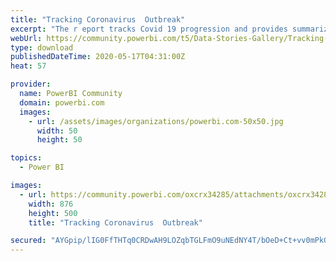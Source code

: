 ```yaml
---
title: "Tracking Coronavirus  Outbreak"
excerpt: "The r eport tracks Covid 19 progression and provides summarized view of Corona Outbreak across nations with an option to drill through specific"
webUrl: https://community.powerbi.com/t5/Data-Stories-Gallery/Tracking-Coronavirus-Outbreak/m-p/1093073
type: download
publishedDateTime: 2020-05-17T04:31:00Z
heat: 57

provider:
  name: PowerBI Community
  domain: powerbi.com
  images:
    - url: /assets/images/organizations/powerbi.com-50x50.jpg
      width: 50
      height: 50

topics:
  - Power BI

images:
  - url: https://community.powerbi.com/oxcrx34285/attachments/oxcrx34285/DataStoriesGallery/3958/1/Thumbnail.PNG
    width: 876
    height: 500
    title: "Tracking Coronavirus  Outbreak"

secured: "AYGpip/lIG0FfTHTq0CRDwAH9LOZqbTGLFmO9uNEdNY4T/bOeD+Ct+vv0mPkGI3hh01vHdSB4PJ+LH0L/W+FSb7h9Oj5sxevEcKCFkEyJqOqXfxJTB4UriYuBc567pkoM0tvKCguawggGzbPzxvUj1x7n8hb4m5/uv7D85SkPrHijns+Al7OGsAmLFzz6meAQAKerAtjoEYholStKmZPQP7o0yTLBG2/3PYHVo5AkXzo6SUG54UhneDgkSFA8+fT8UcCOtYZUT4yeprAv7MXPiSpCV0M4RgI7QGRkRtPrZavU7idGwhCaiXKHfTGNG0NtoqCapwtPwJEjuP82GepNmjwrCySUr92fJQi+CeQcRgGLiY4QXLOCmvyBLgxJ9Sd;6RfW2iX2r7GCq+eI9U4HHw=="
---
```


